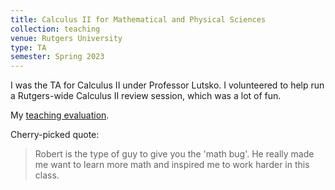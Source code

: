 ```yaml
---
title: Calculus II for Mathematical and Physical Sciences
collection: teaching
venue: Rutgers University
type: TA
semester: Spring 2023
---
```


I was the TA for Calculus II under Professor Lutsko. I volunteered to help run
a Rutgers-wide Calculus II review session, which was a lot of fun.

My [teaching evaluation](/files/2023/fa/calc2/eval.pdf).

Cherry-picked quote:

> Robert is the type of guy to give you the 'math bug'. He really made me want to learn more math and inspired me to work harder in this class.
